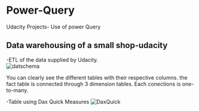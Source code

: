 # Power-Query

Udacity Projects- Use of power Query


## Data warehousing of a small shop-udacity


  -ETL of the data supplied by Udacity.  
  ![datschema](https://user-images.githubusercontent.com/65776444/159014165-333d86e6-42bd-4ba7-9163-b1b5506ef68e.PNG)

You can clearly see the different tables with their respective columns. the fact table is connected through 3 dimension tables. Each conections is one-to-many. 

  -Table using Dax Quick Measures
  ![DaxQuick](https://user-images.githubusercontent.com/65776444/159014761-af262076-f018-4b1e-8836-cc25fcf7962e.PNG)

  

